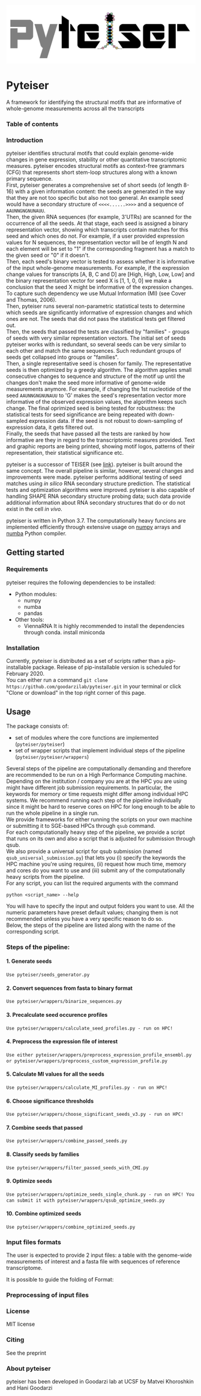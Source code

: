 ![Alt text](/images_github/pyteiser_logo_v2_hossein.png?raw=true)
# Pyteiser
A framework for identifying the structural motifs that are informative of whole-genome measurements across all the transcripts

### Table of contents

### Introduction
pyteiser identifies structural motifs that could explain genome-wide changes in gene expression, stability or other quantitative transcriptomic measures.
pyteiser encodes structural motifs as context-free grammars (CFG) that represents short stem-loop structures along with a known primary sequence. <br>
First, pyteiser generates a comprehensive set of short seeds (of length 8-16) with a given information content: the seeds are generated in the way that they are not too specific but also not too general. An example seed would have a secondary structure of `<<<<......>>>>` and a sequence of `AAUNNGNGNUNAUU`. <br>
Then, the given RNA sequences (for example, 3'UTRs) are scanned for the occurrence of all the seeds. At that stage, each seed is assigned a binary representation vector, showing which transcripts contain matches for this seed and which ones do not. For example, if a user provided expression values for N sequences, the representation vector will be of length N and each element will be set to "1" if the corresponding fragment has a match to the given seed or "0" if it doesn't.  <br>
Then, each seed's binary vector is tested to assess whether it is informative of the input whole-genome measurements. For example, if the expression change values for transcripts [A, B, C and D] are [High, High, Low, Low] and the binary representation vector for seed X is [1, 1, 0, 0] we make a conclusion that the seed X might be informative of the expression changes. To capture such dependency we use Mutual Information (MI) (see Cover and Thomas, 2006). <br>
Then, pyteiser runs several non-parametric statistical tests to determine which seeds are significantly informative of expression changes and which ones are not. The seeds that did not pass the statistical tests get filtered out. <br>
Then, the seeds that passed the tests are classified by "families" - groups of seeds with very similar representation vectors. The initial set of seeds pyteiser works with is redundant, so several seeds can be very similar to each other and match the same sequences. Such redundant groups of seeds get collapsed into groups or "families". <br>
Then, a single representative seed is chosen for family. The representative seeds is then optimized by a greedy algorithm. The algorithm applies small consecutive changes to sequence and structure of the motif up until the changes don't make the seed more informative of genome-wide measurements anymore. For example, if changing the 1st nucleotide of the seed `AAUNNGNGNUNAUU` to 'G' makes the seed's representation vector more informative of the observed expression values, the algorithm keeps such change. The final oprimized seed is being tested for robustness: the statistical tests for seed significance are being repeated with down-sampled expression data. If the seed is not robust to down-sampling of expression data, it gets filtered out. <br>
Finally, the seeds that have passed all the tests are ranked by how informative are they in regard to the transcriptomic measures provided. Text and graphic reports are being printed, showing motif logos, patterns of their representation, their statistical significance etc. <br>

pyteiser is a successor of TEISER (see [link](https://tavazoielab.c2b2.columbia.edu/TEISER/)). pyteiser is built around the same concept. The overall pipeline is similar, however, several changes and improvements were made. pyteiser performs additional testing of seed matches using *in silico* RNA secondary structure prediction. The statistical tests and optimization algorithms were improved. pyteiser is also capable of handling SHAPE RNA secondary structure probing data; such data provide additional information about RNA secondary structures that do or do not exist in the cell *in vivo*.

pyteiser is written in Python 3.7. The computationally heavy funcions are implemented efficiently through extensive usage on [numpy](https://numpy.org/) arrays and [numba](http://numba.pydata.org/) Python compiler.

## Getting started
### Requirements
pyteiser requires the following dependencies to be installed:
- Python modules:
	- numpy
	- numba
	- pandas
- Other tools:
	- ViennaRNA
It is highly recommended to install the dependencies through conda.
install miniconda


### Installation
Currently, pyteiser is distributed as a set of scripts rather than a pip-installable package. Release of pip-installable version is scheduled for February 2020. <br>
You can either run a command `git clone https://github.com/goodarzilab/pyteiser.git` in your terminal or click "Clone or download" in the top right corner of this page.

## Usage
The package consists of:
- set of modules where the core functions are implemented (`pyteiser/pyteiser`)
- set of wrapper scripts that implement individual steps of the pipeline (`pyteiser/pyteiser/wrappers`)

Several steps of the pipeline are computationally demanding and therefore are recommended to be run on a High Performance Computing machine. Depending on the institution / company you are at the HPC you are using might have different job submission requirements. In particular, the keywords for memory or time requests might differ among individual HPC systems. We recommend running each step of the pipeline individually since it might be hard to reserve cores on HPC for long enough to be able to run the whole pipeline in a single run. <br>
We provide frameworks for either running the scripts on your own machine or submitting it to SGE-based HPCs through `qsub` command. <br>
For each computationally heavy step of the pipeline, we provide a script that runs on its own and also a script that is adjusted for submission through qsub.  <br>
We also provide a universal script for qsub submission (named `qsub_universal_submission.py`) that lets you (i) specify the keywords the HPC machine you're using requires, (ii) request how much time, memory and cores do you want to use and (iii) submit any of the computationally heavy scripts from the pipeline. <br>
For any script, you can list the required arguments with the command
```
python <script_name> --help
```
You will have to specify the input and output folders you want to use. All the numeric parameters have preset default values; changing them is not recommended unless you have a very specific reason to do so. <br>
Below, the steps of the pipeline are listed along with the name of the corresponding script.

### Steps of the pipeline:
#### 1. Generate seeds
	Use pyteiser/seeds_generator.py
#### 2. Convert sequences from fasta to binary format
	Use pyteiser/wrappers/binarize_sequences.py
#### 3. Precalculate seed occurence profiles
	Use pyteiser/wrappers/calculate_seed_profiles.py - run on HPC!
#### 4. Preprocess the expression file of interest
	Use either pyteiser/wrappers/preprocess_expression_profile_ensembl.py or pyteiser/wrappers/preprocess_custom_expression_profile.py
#### 5. Calculate MI values for all the seeds
	Use pyteiser/wrappers/calculate_MI_profiles.py - run on HPC!
#### 6. Choose significance thresholds
	Use pyteiser/wrappers/choose_significant_seeds_v3.py - run on HPC!
#### 7. Combine seeds that passed
	Use pyteiser/wrappers/combine_passed_seeds.py
#### 8. Classify seeds by families
	Use pyteiser/wrappers/filter_passed_seeds_with_CMI.py
#### 9. Optimize seeds
	Use pyteiser/wrappers/optimize_seeds_single_chunk.py - run on HPC! You can submit it with pyteiser/wrappers/qsub_optimize_seeds.py
#### 10. Combine optimized seeds
	Use pyteiser/wrappers/combine_optimized_seeds.py

### Input files formats
The user is expected to provide 2 input files: a table with the genome-wide measurements of interest and a fasta file with sequences of reference transcriptome.

It is possible to guide the folding of 
Format:


### Preprocessing of input files


### License
MIT license

### Citing
See the preprint

### About pyteiser
pyteiser has been developed in Goodarzi lab at UCSF by Matvei Khoroshkin and Hani Goodarzi

